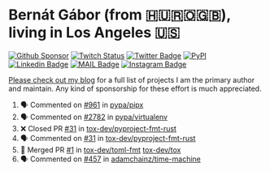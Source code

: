 # Bernát Gábor (from 🇭🇺🇷🇴🇬🇧), living in Los Angeles 🇺🇸

[![Github Sponsor](https://img.shields.io/static/v1?label=Sponsor&message=%E2%9D%A4&logo=GitHub&link=https://github.com/sponsors/gaborbernat&style=flat-square)](https://github.com/sponsors/gaborbernat)
[![Twitch Status](https://img.shields.io/twitch/status/gaborbernat?style=flat-square)](https://www.twitch.tv/gaborbernat)
[![Twitter Badge](https://img.shields.io/badge/-@gjbernat-1ca0f1?style=flat-square&labelColor=1ca0f1&logo=twitter&logoColor=white&link=https://twitter.com/gjbernat)](https://twitter.com/gjbernat)
[![PyPI](https://img.shields.io/badge/-gaborbernat-0073b7?style=flat-square&logo=Python&logoColor=white&link=https://pypi.org/user/gaborbernat/)](https://pypi.org/user/gaborbernat/)
[![Linkedin Badge](https://img.shields.io/badge/-gaborbernat-blue?style=flat-square&logo=Linkedin&logoColor=white&link=https://www.linkedin.com/in/gaborbernat/)](https://www.linkedin.com/in/gaborbernat/)
[![MAIL Badge](https://img.shields.io/badge/-gaborjbernat@gmail.com-c14438?style=flat-square&logo=Gmail&logoColor=white&link=mailto:gaborjbernat@gmail.com)](mailto:gaborjbernat@gmail.com)
[![Instagram Badge](https://img.shields.io/badge/-@gabor__bernat-845EC2?style=flat-square&labelColor=white&logo=Instagram&link=https://instagram.com/gabor_bernat/)](https://instagram.com/gabor_bernat)

[Please check out my blog](https://bernat.tech/about/) for a full list of projects I am the primary author and maintain.
Any kind of sponsorship for these effort is much appreciated.

<!--START_SECTION:activity-->

1. 🗣 Commented on [#961](https://github.com/pypa/pipx/issues/961#issuecomment-2418497739) in [pypa/pipx](https://github.com/pypa/pipx)
2. 🗣 Commented on [#2782](https://github.com/pypa/virtualenv/pull/2782#issuecomment-2418484472) in [pypa/virtualenv](https://github.com/pypa/virtualenv)
3. ❌ Closed PR [#31](https://github.com/tox-dev/pyproject-fmt-rust/pull/31) in [tox-dev/pyproject-fmt-rust](https://github.com/tox-dev/pyproject-fmt-rust)
4. 🗣 Commented on [#31](https://github.com/tox-dev/pyproject-fmt-rust/pull/31#issuecomment-2418480134) in [tox-dev/pyproject-fmt-rust](https://github.com/tox-dev/pyproject-fmt-rust)
5. 🎉 Merged PR [#1](https://github.com/tox-dev/toml-fmt/pull/1) in [tox-dev/toml-fmt](https://github.com/tox-dev/toml-fmt)
   [tox-dev/tox](https://github.com/tox-dev/tox)
5. 🗣 Commented on [#457](https://github.com/adamchainz/time-machine/pull/457#issuecomment-2197730644) in
[adamchainz/time-machine](https://github.com/adamchainz/time-machine)
<!--END_SECTION:activity-->
